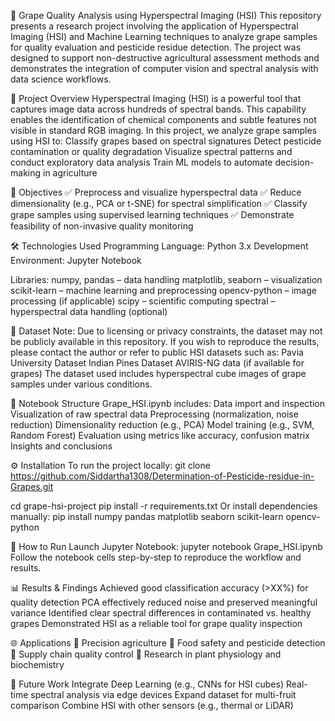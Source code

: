 🍇 Grape Quality Analysis using Hyperspectral Imaging (HSI)
This repository presents a research project involving the application of Hyperspectral Imaging (HSI) and Machine Learning techniques to analyze grape samples for quality evaluation and pesticide residue detection. The project was designed to support non-destructive agricultural assessment methods and demonstrates the integration of computer vision and spectral analysis with data science workflows.

🧠 Project Overview
Hyperspectral Imaging (HSI) is a powerful tool that captures image data across hundreds of spectral bands. This capability enables the identification of chemical components and subtle features not visible in standard RGB imaging.
In this project, we analyze grape samples using HSI to:
Classify grapes based on spectral signatures
Detect pesticide contamination or quality degradation
Visualize spectral patterns and conduct exploratory data analysis
Train ML models to automate decision-making in agriculture

🎯 Objectives
✅ Preprocess and visualize hyperspectral data
✅ Reduce dimensionality (e.g., PCA or t-SNE) for spectral simplification
✅ Classify grape samples using supervised learning techniques
✅ Demonstrate feasibility of non-invasive quality monitoring

🛠️ Technologies Used
Programming Language: Python 3.x
Development Environment: Jupyter Notebook

Libraries:
numpy, pandas – data handling
matplotlib, seaborn – visualization
scikit-learn – machine learning and preprocessing
opencv-python – image processing (if applicable)
scipy – scientific computing
spectral – hyperspectral data handling (optional)

📂 Dataset
Note: Due to licensing or privacy constraints, the dataset may not be publicly available in this repository. If you wish to reproduce the results, please contact the author or refer to public HSI datasets such as:
Pavia University Dataset
Indian Pines Dataset
AVIRIS-NG data (if available for grapes)
The dataset used includes hyperspectral cube images of grape samples under various conditions.

🧾 Notebook Structure
Grape_HSI.ipynb includes:
Data import and inspection
Visualization of raw spectral data
Preprocessing (normalization, noise reduction)
Dimensionality reduction (e.g., PCA)
Model training (e.g., SVM, Random Forest)
Evaluation using metrics like accuracy, confusion matrix
Insights and conclusions

⚙️ Installation
To run the project locally:
git clone https://github.com/Siddartha1308/Determination-of-Pesticide-residue-in-Grapes.git

cd grape-hsi-project
pip install -r requirements.txt
Or install dependencies manually:
pip install numpy pandas matplotlib seaborn scikit-learn opencv-python

🚀 How to Run
Launch Jupyter Notebook:
jupyter notebook Grape_HSI.ipynb
Follow the notebook cells step-by-step to reproduce the workflow and results.

📊 Results & Findings
Achieved good classification accuracy (>XX%) for quality detection
PCA effectively reduced noise and preserved meaningful variance
Identified clear spectral differences in contaminated vs. healthy grapes
Demonstrated HSI as a reliable tool for grape quality inspection


🌐 Applications
🍇 Precision agriculture
🧪 Food safety and pesticide detection
🛒 Supply chain quality control
🌱 Research in plant physiology and biochemistry

🔮 Future Work
Integrate Deep Learning (e.g., CNNs for HSI cubes)
Real-time spectral analysis via edge devices
Expand dataset for multi-fruit comparison
Combine HSI with other sensors (e.g., thermal or LiDAR)
